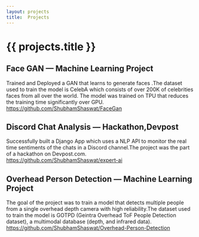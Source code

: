 ```yaml
---
layout: projects
title:  Projects
---
```


# {{ projects.title }}




## Face GAN — Machine Learning Project
Trained and Deployed a GAN that learns to generate faces .The dataset used to train the model is CelebA which consists of over 200K of celebrities faces from all over the world. The model was trained on TPU that reduces the training time significantly over GPU.
https://github.com/ShubhamShaswat/FaceGan

## Discord Chat Analysis — Hackathon,Devpost
Successfully built a Django App which uses a NLP API to monitor the real time sentiments of the chats in a Discord channel.The project was the part of a hackathon on Devpost.com.
https://github.com/ShubhamShaswat/expert-ai

## Overhead Person Detection — Machine Learning Project
The goal of the project was to train a model that detects multiple people from a single overhead depth camera with high reliability.The dataset used to train the model is GOTPD (Geintra Overhead ToF People Detection dataset), a multimodal database (depth, and infrared data).
https://github.com/ShubhamShaswat/Overhead-Person-Detection
